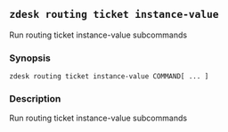 ## `zdesk routing ticket instance-value`

Run routing ticket instance-value subcommands

### Synopsis

    zdesk routing ticket instance-value COMMAND[ ... ]

### Description

Run routing ticket instance-value subcommands

